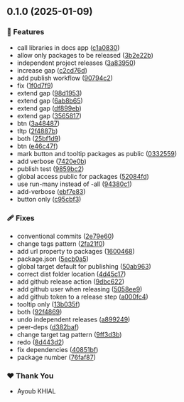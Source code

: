 ## 0.1.0 (2025-01-09)

### 🚀 Features

- call libraries in docs app ([c1a0830](https://github.com/ayoubkhial/nx-releases/commit/c1a0830))
- allow only packages to be released ([3b2e22b](https://github.com/ayoubkhial/nx-releases/commit/3b2e22b))
- independent project releases ([3a83950](https://github.com/ayoubkhial/nx-releases/commit/3a83950))
- increase gap ([c2cd76d](https://github.com/ayoubkhial/nx-releases/commit/c2cd76d))
- add publish workflow ([90794c2](https://github.com/ayoubkhial/nx-releases/commit/90794c2))
- fix ([1f0d7f9](https://github.com/ayoubkhial/nx-releases/commit/1f0d7f9))
- extend gap ([98d1953](https://github.com/ayoubkhial/nx-releases/commit/98d1953))
- extend gap ([6ab8b65](https://github.com/ayoubkhial/nx-releases/commit/6ab8b65))
- extend gap ([df899eb](https://github.com/ayoubkhial/nx-releases/commit/df899eb))
- extend gap ([3565817](https://github.com/ayoubkhial/nx-releases/commit/3565817))
- btn ([3a48487](https://github.com/ayoubkhial/nx-releases/commit/3a48487))
- tltp ([2f4887b](https://github.com/ayoubkhial/nx-releases/commit/2f4887b))
- both ([25bf1d9](https://github.com/ayoubkhial/nx-releases/commit/25bf1d9))
- btn ([e46c47f](https://github.com/ayoubkhial/nx-releases/commit/e46c47f))
- mark button and tooltip packages as public ([0332559](https://github.com/ayoubkhial/nx-releases/commit/0332559))
- add verbose ([7420e0b](https://github.com/ayoubkhial/nx-releases/commit/7420e0b))
- publish test ([9859bc2](https://github.com/ayoubkhial/nx-releases/commit/9859bc2))
- global access public for packages ([52084fd](https://github.com/ayoubkhial/nx-releases/commit/52084fd))
- use run-many instead of -all ([94380c1](https://github.com/ayoubkhial/nx-releases/commit/94380c1))
- add-verbose ([ebf7e83](https://github.com/ayoubkhial/nx-releases/commit/ebf7e83))
- button only ([c95cbf3](https://github.com/ayoubkhial/nx-releases/commit/c95cbf3))

### 🩹 Fixes

- conventional commits ([2e79e60](https://github.com/ayoubkhial/nx-releases/commit/2e79e60))
- change tags pattern ([2fa21f0](https://github.com/ayoubkhial/nx-releases/commit/2fa21f0))
- add url property to packages ([1600468](https://github.com/ayoubkhial/nx-releases/commit/1600468))
- package.json ([5ecb0a5](https://github.com/ayoubkhial/nx-releases/commit/5ecb0a5))
- global target default for publishing ([50ab963](https://github.com/ayoubkhial/nx-releases/commit/50ab963))
- correct dist folder location ([4d45c17](https://github.com/ayoubkhial/nx-releases/commit/4d45c17))
- add github release action ([9dbc622](https://github.com/ayoubkhial/nx-releases/commit/9dbc622))
- add github user when releasing ([5058ee9](https://github.com/ayoubkhial/nx-releases/commit/5058ee9))
- add github token to a release step ([a000fc4](https://github.com/ayoubkhial/nx-releases/commit/a000fc4))
- tooltip only ([13b035f](https://github.com/ayoubkhial/nx-releases/commit/13b035f))
- both ([92f4869](https://github.com/ayoubkhial/nx-releases/commit/92f4869))
- undo independent releases ([a899249](https://github.com/ayoubkhial/nx-releases/commit/a899249))
- peer-deps ([d382baf](https://github.com/ayoubkhial/nx-releases/commit/d382baf))
- change target tag pattern ([9ff3d3b](https://github.com/ayoubkhial/nx-releases/commit/9ff3d3b))
- redo ([8d443d2](https://github.com/ayoubkhial/nx-releases/commit/8d443d2))
- fix dependencies ([40851bf](https://github.com/ayoubkhial/nx-releases/commit/40851bf))
- package number ([76faf87](https://github.com/ayoubkhial/nx-releases/commit/76faf87))

### ❤️ Thank You

- Ayoub KHIAL